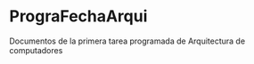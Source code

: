 PrograFechaArqui
================

Documentos de la primera tarea programada de Arquitectura de computadores
